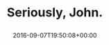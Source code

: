 ---
retweeted: false
source: <a href="http://mvilla.it/fenix" rel="nofollow">Fenix for Android</a>
entities:
  user_mentions: []
  urls: []
  symbols: []
  media:
  - expanded_url: https://twitter.com/bascht/status/773609317052346368/photo/1
    indices:
    - '17'
    - '40'
    url: https://t.co/ZBmcckGFmP
    media_url: http://pbs.twimg.com/media/Crxpkj1XYAIsyZC.jpg
    id_str: '773609312816160770'
    id: '773609312816160770'
    media_url_https: https://pbs.twimg.com/media/Crxpkj1XYAIsyZC.jpg
    sizes:
      medium:
        w: '1200'
        h: '897'
        resize: fit
      small:
        w: '680'
        h: '508'
        resize: fit
      thumb:
        w: '150'
        h: '150'
        resize: crop
      large:
        w: '1600'
        h: '1196'
        resize: fit
    type: photo
    display_url: pic.twitter.com/ZBmcckGFmP
  hashtags: []
display_text_range:
- '0'
- '40'
favorite_count: '3'
id_str: '773609317052346368'
truncated: false
retweet_count: '0'
id: '773609317052346368'
possibly_sensitive: false
created_at: Wed Sep 07 19:50:08 +0000 2016
favorited: false
full_text: Seriously, John.
lang: en
extended_entities:
  media:
  - expanded_url: https://twitter.com/bascht/status/773609317052346368/photo/1
    indices:
    - '17'
    - '40'
    url: https://t.co/ZBmcckGFmP
    media_url: http://pbs.twimg.com/media/Crxpkj1XYAIsyZC.jpg
    id_str: '773609312816160770'
    id: '773609312816160770'
    media_url_https: https://pbs.twimg.com/media/Crxpkj1XYAIsyZC.jpg
    sizes:
      medium:
        w: '1200'
        h: '897'
        resize: fit
      small:
        w: '680'
        h: '508'
        resize: fit
      thumb:
        w: '150'
        h: '150'
        resize: crop
      large:
        w: '1600'
        h: '1196'
        resize: fit
    type: photo
    display_url: pic.twitter.com/ZBmcckGFmP
tags:
- pesos/twitter
date: '2016-09-07T19:50:08+00:00'
src: https://twitter.com/bascht/status/773609317052346368
original_url: https://twitter.com/bascht/status/773609317052346368
type: twitter_tweet
media_url: https://img.bascht.com/twitter/pbs.twimg.com/media/Crxpkj1XYAIsyZC.jpg
text: Seriously, John.
title: 'Seriously, John.

  '

---